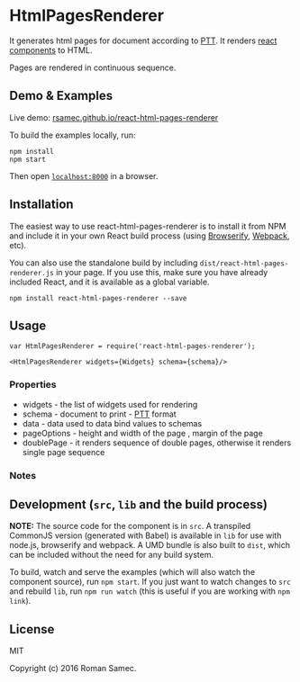 # HtmlPagesRenderer

It generates html pages for document according to [PTT](https://github.com/rsamec/ptt). It renders [react components](https://facebook.github.io/react/) to HTML.

Pages are rendered in continuous sequence.


## Demo & Examples

Live demo: [rsamec.github.io/react-html-pages-renderer](http://rsamec.github.io/react-html-pages-renderer/)

To build the examples locally, run:

```
npm install
npm start
```

Then open [`localhost:8000`](http://localhost:8000) in a browser.


## Installation

The easiest way to use react-html-pages-renderer is to install it from NPM and include it in your own React build process (using [Browserify](http://browserify.org), [Webpack](http://webpack.github.io/), etc).

You can also use the standalone build by including `dist/react-html-pages-renderer.js` in your page. If you use this, make sure you have already included React, and it is available as a global variable.

```
npm install react-html-pages-renderer --save
```


## Usage



```
var HtmlPagesRenderer = require('react-html-pages-renderer');

<HtmlPagesRenderer widgets={Widgets} schema={schema}/>
```

### Properties

+	widgets - the list of widgets used for rendering
+	schema - document to print - [PTT](https://github.com/rsamec/ptt) format
+	data - data used to data bind values to schemas
+	pageOptions - height and width of the page , margin of the page
+	doublePage - it renders sequence of double pages, otherwise it renders single page sequence


### Notes


## Development (`src`, `lib` and the build process)

**NOTE:** The source code for the component is in `src`. A transpiled CommonJS version (generated with Babel) is available in `lib` for use with node.js, browserify and webpack. A UMD bundle is also built to `dist`, which can be included without the need for any build system.

To build, watch and serve the examples (which will also watch the component source), run `npm start`. If you just want to watch changes to `src` and rebuild `lib`, run `npm run watch` (this is useful if you are working with `npm link`).

## License

MIT

Copyright (c) 2016 Roman Samec.


